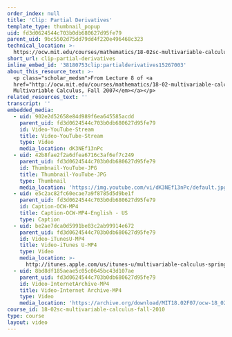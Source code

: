 ```yaml
---
order_index: null
title: 'Clip: Partial Derivatives'
template_type: thumbnail_popup
uid: fd3d0624544c703b0db680627d95fe79
parent_uid: 9bc5502d75dd79dd4f220e496468c323
technical_location: >-
  https://ocw.mit.edu/courses/mathematics/18-02sc-multivariable-calculus-fall-2010/2.-partial-derivatives/part-a-functions-of-two-variables-tangent-approximation-and-optimization/session-26-partial-derivatives/clip-partial-derivatives
short_url: clip-partial-derivatives
inline_embed_id: '38180753clip:partialderivatives15267003'
about_this_resource_text: >-
  <p class="scholar_medsm">From Lecture 8 of <a
  href="http://ocw.mit.edu/courses/mathematics/18-02-multivariable-calculus-fall-2007/video-lectures/"><em>18.02
  Multivariable Calculus, Fall 2007</em></a></p>
related_resources_text: ''
transcript: ''
embedded_media:
  - uid: 902e2d52658e84d989f6ea645585acdd
    parent_uid: fd3d0624544c703b0db680627d95fe79
    id: Video-YouTube-Stream
    title: Video-YouTube-Stream
    type: Video
    media_location: dK3NEf13nPc
  - uid: 42b8fae2f2a6dfea6716c3af6ef7c249
    parent_uid: fd3d0624544c703b0db680627d95fe79
    id: Thumbnail-YouTube-JPG
    title: Thumbnail-YouTube-JPG
    type: Thumbnail
    media_location: 'https://img.youtube.com/vi/dK3NEf13nPc/default.jpg'
  - uid: e5c2ac82fc60ecae7a9f8785d5d9be1f
    parent_uid: fd3d0624544c703b0db680627d95fe79
    id: Caption-OCW-MP4
    title: Caption-OCW-MP4-English - US
    type: Caption
  - uid: be2ae7dca0d5991be83c2ab99914e672
    parent_uid: fd3d0624544c703b0db680627d95fe79
    id: Video-iTunesU-MP4
    title: Video-iTunes U-MP4
    type: Video
    media_location: >-
      http://itunes.apple.com/us/itunes-u/multivariable-calculus-spring/id354869122
  - uid: 8bd8df185aeae5c05c0645bc43d107ae
    parent_uid: fd3d0624544c703b0db680627d95fe79
    id: Video-InternetArchive-MP4
    title: Video-Internet Archive-MP4
    type: Video
    media_location: 'https://archive.org/download/MIT18.02F07/ocw-18_02-f07-lec08_300k.mp4'
course_id: 18-02sc-multivariable-calculus-fall-2010
type: course
layout: video
---
```

